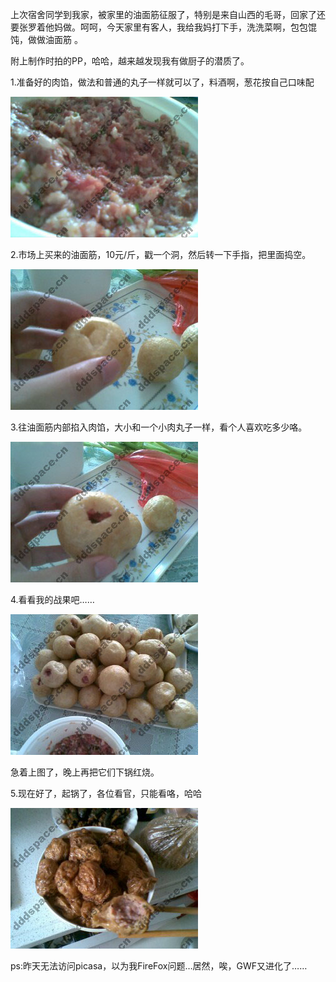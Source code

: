 

上次宿舍同学到我家，被家里的油面筋征服了，特别是来自山西的毛哥，回家了还要张罗着他妈做。呵呵，今天家里有客人，我给我妈打下手，洗洗菜啊，包包馄饨，做做油面筋
。

附上制作时拍的PP，哈哈，越来越发现我有做厨子的潜质了。

1.准备好的肉馅，做法和普通的丸子一样就可以了，料酒啊，葱花按自己口味配

[![20090718(004)](/images/upload_dropbox/200907/20090718004-300x225.jpg)](../../static/images/upload_dropbox/200907/20090718004.jpg)

2.市场上买来的油面筋，10元/斤，戳一个洞，然后转一下手指，把里面捣空。

[![20090718(001)](/images/upload_dropbox/200907/20090718001-300x225.jpg)](../../static/images/upload_dropbox/200907/20090718001.jpg)

3.往油面筋内部掐入肉馅，大小和一个小肉丸子一样，看个人喜欢吃多少咯。

[![20090718(002)](/images/upload_dropbox/200907/20090718002-300x225.jpg)](../../static/images/upload_dropbox/200907/20090718002.jpg)

4.看看我的战果吧……

[![20090718(003)](/images/upload_dropbox/200907/20090718003-300x225.jpg)](../../static/images/upload_dropbox/200907/20090718003.jpg)

急着上图了，晚上再把它们下锅红烧。

5.现在好了，起锅了，各位看官，只能看咯，哈哈

[![20090718(005)](/images/upload_dropbox/200907/20090718005-300x225.jpg)](../../static/images/upload_dropbox/200907/20090718005.jpg)

ps:昨天无法访问picasa，以为我FireFox问题…居然，唉，GWF又进化了……


